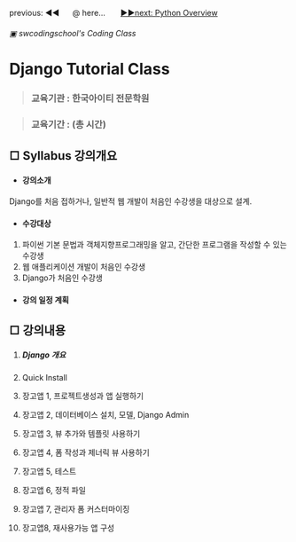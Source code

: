 previous: ◀◀ &nbsp;&nbsp;&nbsp;&nbsp;&nbsp;@ here...  &nbsp;&nbsp;&nbsp;&nbsp;&nbsp; [▶▶next: Python Overview ](./PythonOverview.md)

###### ▣ swcodingschool's Coding Class

# Django Tutorial Class

> ### 교육기관 : 한국아이티 전문학원

> ### 교육기간 : (총 시간)



## □ Syllabus 강의개요

- #### 강의소개

Django를 처음 접하거나, 일반적 웹 개발이 처음인 수강생을 대상으로 설계.

- #### 수강대상

1. 파이썬 기본 문법과 객체지향프로그래밍을 알고, 간단한 프로그램을 작성할 수 있는 수강생
1. 웹 애플리케이션 개발이 처음인 수강생
1. Django가 처음인 수강생

- #### 강의 일정 계획

## □ 강의내용

1. ##### Django 개요

2. Quick Install

3. 장고앱 1, 프로젝트생성과 앱 실행하기

4. 장고앱 2, 데이터베이스 설치, 모델, Django Admin

5. 장고앱 3, 뷰 추가와 템플릿 사용하기

6. 장고앱 4, 폼 작성과 제너릭 뷰 사용하기

7. 장고앱 5, 테스트

8. 장고앱 6, 정적 파일

9. 장고앱 7, 관리자 폼 커스터마이징

10. 장고앱8, 재사용가능 앱 구성